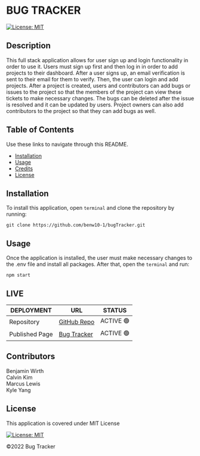 # BUG TRACKER

[![License: MIT](https://img.shields.io/badge/License-MIT-blue.svg)](https://opensource.org/licenses/MIT)

## Description

This full stack application allows for user sign up and login functionality in order to use it. Users must sign up first and then log in in order to add projects to their dashboard. After a user signs up, an email verification is sent to their email for them to verify. Then, the user can login and add projects. After a project is created, users and contributors can add bugs or issues to the project so that the members of the project can view these tickets to make necessary changes. The bugs can be deleted after the issue is resolved and it can be updated by users. Project owners can also add contributors to the project so that they can add bugs as well.

## Table of Contents

Use these links to navigate through this README.

- [Installation](#installation)
- [Usage](#usage)
- [Credits](#credits)
- [License](#license)

## Installation

To install this application, open `terminal` and clone the repository by running:

    git clone https://github.com/benw10-1/bugTracker.git

## Usage

Once the application is installed, the user must make necessary changes to the .env file and install all packages. After that, open the `terminal` and run:

    npm start

## LIVE

| DEPLOYMENT     | URL              | STATUS    |
| -------------- | ---------------- | --------- |
| Repository     | [GitHub Repo](#) | ACTIVE 🟢 |
| Published Page | [Bug Tracker](#) | ACTIVE 🟢 |

## Contributors

Benjamin Wirth  
Calvin Kim  
Marcus Lewis  
Kyle Yang

## License

This application is covered under MIT License

[![License: MIT](https://img.shields.io/badge/License-MIT-blue.svg)](https://opensource.org/licenses/MIT)

©2022 Bug Tracker
